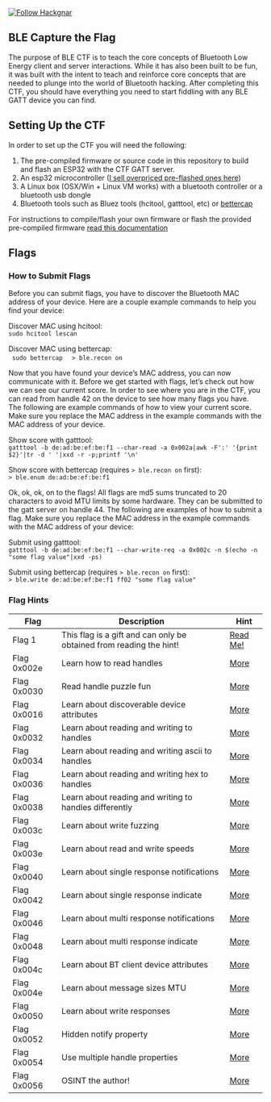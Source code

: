 [![Follow Hackgnar](static/twitter_hackgnar.png)](https://twitter.com/hackgnar)

## BLE Capture the Flag
The purpose of BLE CTF is to teach the core concepts of Bluetooth Low Energy client and server interactions.  While it has also been built to be fun, it was built with the intent to teach and reinforce core concepts that are needed to plunge into the world of Bluetooth hacking.  After completing this CTF, you should have everything you need to start fiddling with any BLE GATT device you can find.

## Setting Up the CTF
In order to set up the CTF you will need the following:
1. The pre-compiled firmware or source code in this repository to build and flash an ESP32 with the CTF GATT server.  
2. An esp32 microcontroller ([I sell overpriced pre-flashed ones here](https://www.ebay.com/itm/173370426012?ssPageName=STRK:MESELX:IT&_trksid=p3984.m1558.l2649))
3. A Linux box (OSX/Win + Linux VM works) with a bluetooth controller or a bluetooth usb dongle
4. Bluetooth tools such as Bluez tools (hcitool, gatttool, etc) or [bettercap](https://github.com/bettercap/bettercap)

For instructions to compile/flash your own firmware or flash the provided pre-compiled firmware [read this documentation](docs/setup.md)

## Flags

### How to Submit Flags

Before you can submit flags, you have to discover the Bluetooth MAC address of your device.  Here are a couple example commands to help you find your device:

Discover MAC using hcitool:   
```` sudo hcitool lescan ````

Discover MAC using bettercap:   
```` sudo bettercap````
````  > ble.recon on````

Now that you have found your device’s MAC address, you can now communicate with it.  Before we get started with flags, let’s check out how we can see our current score.  In order to see where you are in the CTF, you can read from handle 42 on the device to see how many flags you have.  The following are example commands of how to view your current score.  Make sure you replace the MAC address in the example commands with the MAC address of your device. 

Show score with gatttool:  
```` gatttool -b de:ad:be:ef:be:f1 --char-read -a 0x002a|awk -F':' '{print $2}'|tr -d ' '|xxd -r -p;printf '\n'  ````

Show score with bettercap (requires ```` > ble.recon on ```` first):  
```` > ble.enum de:ad:be:ef:be:f1 ````

Ok, ok, ok, on to the flags! All flags are md5 sums truncated to 20 characters to avoid MTU limits by some hardware.  They can be submitted to the gatt server on handle 44.  The following are examples of how to submit a flag.  Make sure you replace the MAC address in the example commands with the MAC address of your device:   

Submit using gatttool:  
```` gatttool -b de:ad:be:ef:be:f1 --char-write-req -a 0x002c -n $(echo -n "some flag value"|xxd -ps) ````

Submit using bettercap (requires ```` > ble.recon on ```` first):  
```` > ble.write de:ad:be:ef:be:f1 ff02 "some flag value" ````

### Flag Hints
| Flag | Description | Hint |
| ------- | ----------------------------- | ------- |
| Flag 1 | This flag is a gift and can only be obtained from reading the hint! | [Read Me!](docs/hints/flag1.md) |
| Flag 0x002e | Learn how to read handles | [More](docs/hints/flag2.md) |
| Flag 0x0030 | Read handle puzzle fun | [More](docs/hints/flag3.md) |
| Flag 0x0016 | Learn about discoverable device attributes | [More](docs/hints/flag4.md) |
| Flag 0x0032 | Learn about reading and writing to handles | [More](docs/hints/flag5.md) |
| Flag 0x0034 | Learn about reading and writing ascii to handles | [More](docs/hints/flag6.md) |
| Flag 0x0036 | Learn about reading and writing hex to handles | [More](docs/hints/flag7.md) |
| Flag 0x0038 | Learn about reading and writing to handles differently | [More](docs/hints/flag8.md) |
| Flag 0x003c | Learn about write fuzzing | [More](docs/hints/flag9.md) |
| Flag 0x003e | Learn about read and write speeds | [More](docs/hints/flag10.md) |
| Flag 0x0040 | Learn about single response notifications | [More](docs/hints/flag11.md) |
| Flag 0x0042 | Learn about single response indicate | [More](docs/hints/flag12.md) |
| Flag 0x0046 | Learn about multi response notifications | [More](docs/hints/flag13.md) |
| Flag 0x0048 | Learn about multi response indicate | [More](docs/hints/flag14.md) |
| Flag 0x004c | Learn about BT client device attributes | [More](docs/hints/flag15.md) |
| Flag 0x004e | Learn about message sizes MTU | [More](docs/hints/flag16.md) |
| Flag 0x0050 | Learn about write responses | [More](docs/hints/flag17.md) |
| Flag 0x0052 | Hidden notify property | [More](docs/hints/flag18.md) |
| Flag 0x0054 | Use multiple handle properties | [More](docs/hints/flag19.md) |
| Flag 0x0056 | OSINT the author! | [More](docs/hints/flag20.md) |
